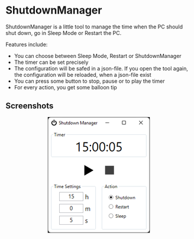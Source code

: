 # ShutdownManager

ShutdownManager is a little tool to manage the time when the PC should shut down, go in Sleep Mode or Restart the PC.

Features include:

- You can choose between Sleep Mode, Restart or ShutdownManager
- The timer can be set precisely
- The configuration will be safed in a json-file. If you open the tool again, the configuration will be reloaded, when a json-file exist
- You can press some button to stop, pause or to play the timer
- For every action, you get some balloon tip

## Screenshots

<div align="center">
    <img alt="Setup" src="./screenshots/MainScreenshot.png">
</div>
